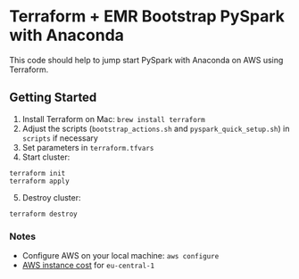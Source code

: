 # Terraform + EMR Bootstrap PySpark with Anaconda

This code should help to jump start PySpark with Anaconda on AWS using Terraform.

## Getting Started
1. Install Terraform on Mac: `brew install terraform`
2. Adjust the scripts (`bootstrap_actions.sh` and `pyspark_quick_setup.sh`) in `scripts` if necessary
3. Set parameters in `terraform.tfvars`
4. Start cluster:
```
terraform init
terraform apply
```
5. Destroy cluster:
```
terraform destroy
```

### Notes
* Configure AWS on your local machine: `aws configure`
* [AWS instance cost](https://aws.amazon.com/emr/pricing/) for `eu-central-1`


